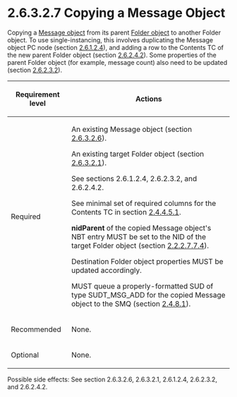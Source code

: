 <html dir="LTR" xmlns:mshelp="http://msdn.microsoft.com/mshelp" xmlns:ddue="http://ddue.schemas.microsoft.com/authoring/2003/5" xmlns:xlink="http://www.w3.org/1999/xlink" xmlns:tool="http://www.microsoft.com/tooltip">
    <head>
        <meta http-equiv="Content-Type" content="text/html; CHARSET=utf-8"></meta>
        <meta name="save" content="history"></meta>
        <title>2.6.3.2.7 Copying a Message Object</title>
        <xml>
            <mshelp:toctitle title="2.6.3.2.7 Copying a Message Object"></mshelp:toctitle>
            <mshelp:rltitle title="[MS-PST]: Copying a Message Object"></mshelp:rltitle>
            <mshelp:keyword index="A" term="f4d3acbb-413d-49b2-a58b-fe152fe0062b"></mshelp:keyword>
            <mshelp:attr name="DCSext.ContentType" value="open specification"></mshelp:attr>
            <mshelp:attr name="AssetID" value="f4d3acbb-413d-49b2-a58b-fe152fe0062b"></mshelp:attr>
            <mshelp:attr name="TopicType" value="kbRef"></mshelp:attr>
            <mshelp:attr name="DCSext.Title" value="[MS-PST]: Copying a Message Object" />
        </xml>
    </head>
    <body>
        <div id="header">
            <h1 class="heading">2.6.3.2.7 Copying a Message Object</h1>
        </div>
        <div id="mainSection">
            <div id="mainBody">
                <div id="allHistory" class="saveHistory"></div>
                <div id="sectionSection0" class="section" name="collapseableSection">
                    

<p>Copying a <a href="08220cc9-69b1-4072-a2e7-2a0ff201d505.htm#gt_b6c15d0c-d992-421d-ba96-99d3b63894cf">Message
object</a> from its parent <a href="08220cc9-69b1-4072-a2e7-2a0ff201d505.htm#gt_0682daa7-c1b8-419b-8a32-6048833d0b72">Folder
object</a> to another Folder object. To use single-instancing, this involves
duplicating the Message object PC node (section <a href="9daacaf8-19b2-44ca-ba66-a6ce17cebbf4.htm">2.6.1.2.4</a>), and adding a
row to the Contents TC of the new parent Folder object (section <a href="1a94f596-d840-4f66-824e-af1024fb6944.htm">2.6.2.4.2</a>). Some properties
of the parent Folder object (for example, message count) also need to be
updated (section <a href="06096284-9b6a-41ea-8bf2-6615bee0752e.htm">2.6.2.3.2</a>).</p>

<table>
 <thead>
  <tr>
   <th>
   <p>Requirement level</p>
   </th>
   <th>
   <p><b><span>Actions</span></b></p>
   </th>
  </tr>
 </thead>
 <tr>
  <td>
  <p>Required</p>
  </td>
  <td>
  <p>An existing Message object (section <a href="eaab9353-53fe-448f-a32f-d45afd3c4b5d.htm">2.6.3.2.6</a>).</p>
  <p>An existing target Folder object (section <a href="a5c8bcf8-706d-4db2-afc4-1f5cb239dc63.htm">2.6.3.2.1</a>).</p>
  <p>See sections 2.6.1.2.4, 2.6.2.3.2, and 2.6.2.4.2.</p>
  <p>See minimal set of required columns for the Contents
  TC in section <a href="f58e1ea9-b592-408d-b89e-53fd4cd6024b.htm">2.4.4.5.1</a>.</p>
  <p><b>nidParent</b> of the copied Message object's NBT
  entry MUST be set to the NID of the target Folder object (section <a href="28fb2116-0998-4485-9844-9711b95603ba.htm">2.2.2.7.7.4</a>).</p>
  <p>Destination Folder object properties MUST be updated
  accordingly.</p>
  <p>MUST queue a properly-formatted SUD of type
  SUDT_MSG_ADD for the copied Message object to the SMQ (section <a href="feced5b5-714b-47e1-8ca0-a8aae53c2fe4.htm">2.4.8.1</a>).</p>
  </td>
 </tr>
 <tr>
  <td>
  <p>Recommended</p>
  </td>
  <td>
  <p>None.</p>
  </td>
 </tr>
 <tr>
  <td>
  <p>Optional</p>
  </td>
  <td>
  <p>None.</p>
  </td>
 </tr>
</table>

<p>Possible side effects: See section 2.6.3.2.6, 2.6.3.2.1,
2.6.1.2.4, 2.6.2.3.2, and 2.6.2.4.2.</p>
                </div>
            </div>
        </div>
    </body>
</html>